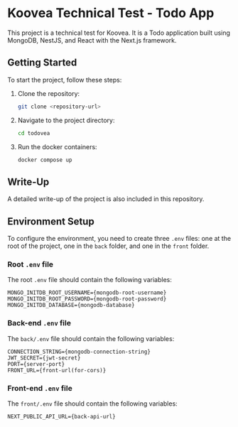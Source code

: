 # Koovea Technical Test - Todo App

This project is a technical test for Koovea. It is a Todo application built using MongoDB, NestJS, and React with the Next.js framework.

## Getting Started

To start the project, follow these steps:

1. Clone the repository:
    ```bash
    git clone <repository-url>
    ```
2. Navigate to the project directory:
    ```bash
    cd todovea
    ```
3. Run the docker containers:
    ```bash
    docker compose up
    ```

## Write-Up

A detailed write-up of the project is also included in this repository.

## Environment Setup

To configure the environment, you need to create three `.env` files: one at the root of the project, one in the `back` folder, and one in the `front` folder.

### Root `.env` file

The root `.env` file should contain the following variables:

```
MONGO_INITDB_ROOT_USERNAME={mongodb-root-username}
MONGO_INITDB_ROOT_PASSWORD={mongodb-root-password}
MONGO_INITDB_DATABASE={mongodb-database}
```

### Back-end `.env` file

The `back/.env` file should contain the following variables:

```
CONNECTION_STRING={mongodb-connection-string}
JWT_SECRET={jwt-secret}
PORT={server-port}
FRONT_URL={front-url(for-cors)}
```

### Front-end `.env` file

The `front/.env` file should contain the following variables:

```
NEXT_PUBLIC_API_URL={back-api-url}
```
